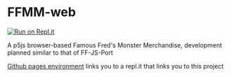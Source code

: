 # FFMM-web

[![Run on Repl.it](https://repl.it/badge/github/mulch-est/FFMM-web)](https://repl.it/github/mulch-est/FFMM-web)

A p5js browser-based Famous Fred's Monster Merchandise, development planned similar to that of FF-JS-Port

[Github pages environment](https://mulch-est.github.io/FFMM-web) links you to a repl.it that links you to this project
